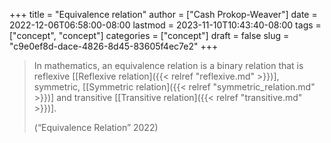 +++
title = "Equivalence relation"
author = ["Cash Prokop-Weaver"]
date = 2022-12-06T06:58:00-08:00
lastmod = 2023-11-10T10:43:40-08:00
tags = ["concept", "concept"]
categories = ["concept"]
draft = false
slug = "c9e0ef8d-dace-4826-8d45-83605f4ec7e2"
+++

> In mathematics, an equivalence relation is a binary relation that is reflexive [[Reflexive relation]({{< relref "reflexive.md" >}})], symmetric, [[Symmetric relation]({{< relref "symmetric_relation.md" >}})] and transitive [[Transitive relation]({{< relref "transitive.md" >}})].
>
> (“Equivalence Relation” 2022)
